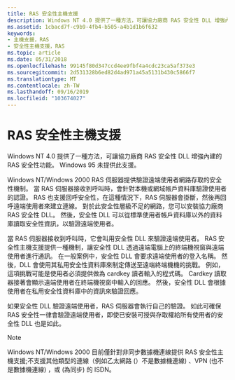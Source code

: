 ```yaml
---
title: RAS 安全性主機支援
description: Windows NT 4.0 提供了一種方法，可讓協力廠商 RAS 安全性 DLL 增強內建的 RAS 安全性功能。 Windows 95 未提供此支援。
ms.assetid: 1cbacd7f-c9b9-4fb4-b505-a4b1d1b6f632
keywords:
- 主機支援，RAS
- 安全性主機支援，RAS
ms.topic: article
ms.date: 05/31/2018
ms.openlocfilehash: 99145f80d347ccd4ee9fbf4a4cdc23ca5af373e3
ms.sourcegitcommit: 2d531328b6ed82d4ad971a45a5131b430c5866f7
ms.translationtype: MT
ms.contentlocale: zh-TW
ms.lasthandoff: 09/16/2019
ms.locfileid: "103674027"
---
```

# <a name="ras-security-host-support"></a>RAS 安全性主機支援

Windows NT 4.0 提供了一種方法，可讓協力廠商 RAS 安全性 DLL 增強內建的 RAS 安全性功能。 Windows 95 未提供此支援。

Windows NT/Windows 2000 RAS 伺服器提供驗證遠端使用者網路存取的安全性機制。 當 RAS 伺服器接收到呼叫時，會針對本機或網域帳戶資料庫驗證使用者的認證。 RAS 也支援回呼安全性，在這種情況下，RAS 伺服器會掛斷，然後再回呼遠端使用者來建立連線。 對於此安全性層級不足的網路，您可以安裝協力廠商 RAS 安全性 DLL。 然後，安全性 DLL 可以從標準使用者帳戶資料庫以外的資料庫讀取安全性資訊，以驗證遠端使用者。

當 RAS 伺服器接收到呼叫時，它會叫用安全性 DLL 來驗證遠端使用者。 RAS 安全性主機支援提供一種機制，讓安全性 DLL 透過遠端電腦上的終端機視窗與遠端使用者進行通訊。 在一般案例中，安全性 DLL 會要求遠端使用者的登入名稱。 然後，DLL 會使用其私用安全性資料庫來制定傳送至遠端終端機機的挑戰。 例如，這項挑戰可能是使用者必須提供做為 cardkey 讀者輸入的程式碼。 Cardkey 讀取器接著會顯示遠端使用者在終端機視窗中輸入的回應。 然後，安全性 DLL 會根據使用者在私用安全性資料庫中的資訊來驗證回應。

如果安全性 DLL 驗證遠端使用者，RAS 伺服器會執行自己的驗證。 如此可確保 RAS 安全性一律會驗證遠端使用者，即使已安裝可授與存取權給所有使用者的安全性 DLL 也是如此。

> [!Note]  
> Windows NT/Windows 2000 目前僅針對非同步數據機連線提供 RAS 安全性主機支援;不支援其他類型的連線（例如乙太網路 (）不是數據機連線) 、VPN (也不是數據機連線) ，或 (為同步) 的 ISDN。

 

 

 





